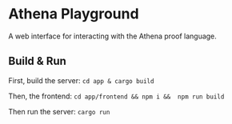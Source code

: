 # Athena Playground

A web interface for interacting with the Athena proof language.

## Build & Run

First, build the server:
`cd app & cargo build`

Then, the frontend:
`cd app/frontend && npm i &&  npm run build`

Then run the server:
`cargo run`